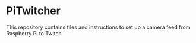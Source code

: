 # PiTwitcher
This repository contains files and instructions to set up a camera feed from Raspberry Pi to Twitch
